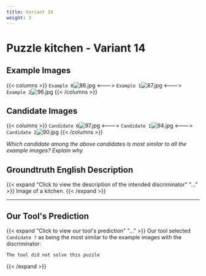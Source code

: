 ```yaml
---
title: Variant 14
weight: 3
---
```


# Puzzle kitchen - Variant 14

## Example Images
{{< columns >}}
`Example 0`![86.jpg](/natscene_data/images/86.jpg)
<--->
`Example 1`![87.jpg](/natscene_data/images/87.jpg)
<--->
`Example 2`![96.jpg](/natscene_data/images/96.jpg)
{{< /columns >}}

## Candidate Images
{{< columns >}}
`Candidate 0`![97.jpg](/natscene_data/images/97.jpg)
<--->
`Candidate 1`![94.jpg](/natscene_data/images/94.jpg)
<--->
`Candidate 2`![90.jpg](/natscene_data/images/90.jpg)
{{< /columns >}}

*Which candidate among the above candidates is most similar to all the example images? Explain why.*

## Groundtruth English Description

{{< expand "Click to view the description of the intended discriminator" "..." >}}
Image of a kitchen.
{{< /expand >}}

---



## Our Tool's Prediction

{{< expand "Click to view our tool's prediction" "..." >}}
Our tool selected `Candidate ?` as being the most similar to the example images with the discriminator:
```plaintext
The tool did not solve this puzzle
```
{{< /expand >}}
